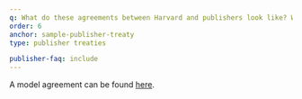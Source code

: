 ```yaml
---
q: What do these agreements between Harvard and publishers look like? What are the terms?
order: 6
anchor: sample-publisher-treaty
type: publisher treaties

publisher-faq: include
---
```

A model agreement can be found [here]({{site.baseurl}}/assets/files/model-pub-agreement-090430.pdf).
